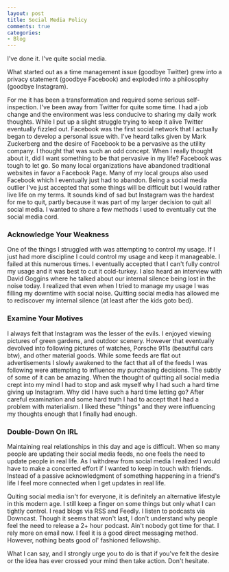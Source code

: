 ```yaml
---
layout: post
title: Social Media Policy
comments: true
categories:
- Blog
---
```


I've done it. I've quite social media.

What started out as a time management issue (goodbye Twitter) grew into a privacy statement (goodbye Facebook) and exploded into a philosophy (goodbye Instagram).

For me it has been a transformation and required some serious self-inspection. I've been away from Twitter for quite some time. I had a job change and the environment was less conducive to sharing my daily work thoughts. While I put up a slight struggle trying to keep it alive Twitter eventually fizzled out. Facebook was the first social network that I actually began to develop a personal issue with. I've heard talks given by Mark Zuckerberg and the desire of Facebook to be a pervasive as the utility company. I thought that was such an odd concept. When I really thought about it, did I want something to be that pervasive in my life? Facebook was tough to let go. So many local organizations have abandoned traditional websites in favor a Facebook Page. Many of my local groups also used Facebook which I eventually just had to abandon. Being a social media outlier I've just accepted that some things will be difficult but I would rather live life on my terms. It sounds kind of sad but Instagram was the hardest for me to quit, partly because it was part of my larger decision to quit all social media. I wanted to share a few methods I used to eventually cut the social media cord.

### Acknowledge Your Weakness
One of the things I struggled with was attempting to control my usage. If I just had more discipline I could control my usage and keep it manageable. I failed at this numerous times. I eventually accepted that I can't fully control my usage and it was best to cut it cold-turkey. I also heard an interview with David Goggins where he talked about our internal silence being lost in the noise today. I realized that even when I tried to manage my usage I was filling my downtime with social noise. Quitting social media has allowed me to rediscover my internal silence (at least after the kids goto bed). 

### Examine Your Motives
I always felt that Instagram was the lesser of the evils. I enjoyed viewing pictures of green gardens, and outdoor scenery. However that eventually devolved into following pictures of watches, Porsche 911s (beautiful cars btw), and other material goods. While some feeds are flat out advertisements I slowly awakened to the fact that all of the feeds I was following were attempting to influence my purchasing decisions. The subtly of some of it can be amazing. When the thought of quitting all social media crept into my mind I had to stop and ask myself why I had such a hard time giving up Instagram. Why did I have such a hard time letting go? After careful examination and some hard truth I had to accept that I had a problem with materialism. I liked these "things" and they were influencing my thoughts enough that I finally had enough.

### Double-Down On IRL
Maintaining real relationships in this day and age is difficult. When so many people are updating their social media feeds, no one feels the need to update people in real life. As I withdrew from social media I realized I would have to make a concerted effort if I wanted to keep in touch with friends. Instead of a passive acknowledgment of something happening in a friend's life I feel more connected when I get updates in real life.

Quiting social media isn't for everyone, it is definitely an alternative lifestyle in this modern age. I still keep a finger on some things but only what I can tightly control. I read blogs via RSS and Feedly. I listen to podcasts via Downcast. Though it seems that won't last, I don't understand why people feel the need to release a 2+ hour podcast. Ain't nobody got time for that. I rely more on email now. I feel it is a good direct messaging method. However, nothing beats good ol' fashioned fellowship.

What I can say, and I strongly urge you to do is that if you've felt the desire or the idea has ever crossed your mind then take action. Don't hesitate. 